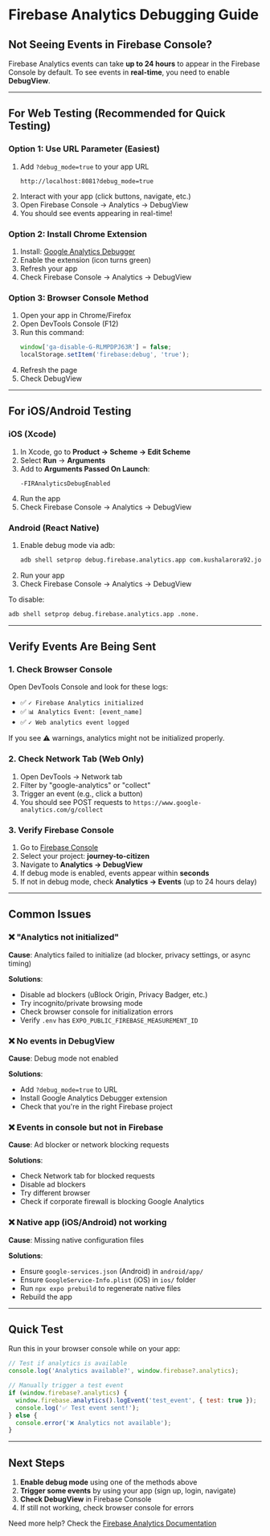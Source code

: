 # Firebase Analytics Debugging Guide

## Not Seeing Events in Firebase Console?

Firebase Analytics events can take **up to 24 hours** to appear in the Firebase Console by default. To see events in **real-time**, you need to enable **DebugView**.

---

## For Web Testing (Recommended for Quick Testing)

### Option 1: Use URL Parameter (Easiest)
1. Add `?debug_mode=true` to your app URL
   ```
   http://localhost:8081?debug_mode=true
   ```
2. Interact with your app (click buttons, navigate, etc.)
3. Open Firebase Console → Analytics → DebugView
4. You should see events appearing in real-time!

### Option 2: Install Chrome Extension
1. Install: [Google Analytics Debugger](https://chrome.google.com/webstore/detail/google-analytics-debugger/jnkmfdileelhofjcijamephohjechhna)
2. Enable the extension (icon turns green)
3. Refresh your app
4. Check Firebase Console → Analytics → DebugView

### Option 3: Browser Console Method
1. Open your app in Chrome/Firefox
2. Open DevTools Console (F12)
3. Run this command:
   ```javascript
   window['ga-disable-G-RLMPDPJ63R'] = false;
   localStorage.setItem('firebase:debug', 'true');
   ```
4. Refresh the page
5. Check DebugView

---

## For iOS/Android Testing

### iOS (Xcode)
1. In Xcode, go to **Product → Scheme → Edit Scheme**
2. Select **Run** → **Arguments**
3. Add to **Arguments Passed On Launch**:
   ```
   -FIRAnalyticsDebugEnabled
   ```
4. Run the app
5. Check Firebase Console → Analytics → DebugView

### Android (React Native)
1. Enable debug mode via adb:
   ```bash
   adb shell setprop debug.firebase.analytics.app com.kushalarora92.journeytocitizen
   ```
2. Run your app
3. Check Firebase Console → Analytics → DebugView

To disable:
```bash
adb shell setprop debug.firebase.analytics.app .none.
```

---

## Verify Events Are Being Sent

### 1. Check Browser Console
Open DevTools Console and look for these logs:
- ✅ `✓ Firebase Analytics initialized`
- ✅ `📊 Analytics Event: [event_name]`
- ✅ `✓ Web analytics event logged`

If you see ⚠️ warnings, analytics might not be initialized properly.

### 2. Check Network Tab (Web Only)
1. Open DevTools → Network tab
2. Filter by "google-analytics" or "collect"
3. Trigger an event (e.g., click a button)
4. You should see POST requests to `https://www.google-analytics.com/g/collect`

### 3. Verify Firebase Console
1. Go to [Firebase Console](https://console.firebase.google.com/)
2. Select your project: **journey-to-citizen**
3. Navigate to **Analytics → DebugView**
4. If debug mode is enabled, events appear within **seconds**
5. If not in debug mode, check **Analytics → Events** (up to 24 hours delay)

---

## Common Issues

### ❌ "Analytics not initialized"
**Cause**: Analytics failed to initialize (ad blocker, privacy settings, or async timing)

**Solutions**:
- Disable ad blockers (uBlock Origin, Privacy Badger, etc.)
- Try incognito/private browsing mode
- Check browser console for initialization errors
- Verify `.env` has `EXPO_PUBLIC_FIREBASE_MEASUREMENT_ID`

### ❌ No events in DebugView
**Cause**: Debug mode not enabled

**Solutions**:
- Add `?debug_mode=true` to URL
- Install Google Analytics Debugger extension
- Check that you're in the right Firebase project

### ❌ Events in console but not in Firebase
**Cause**: Ad blocker or network blocking requests

**Solutions**:
- Check Network tab for blocked requests
- Disable ad blockers
- Try different browser
- Check if corporate firewall is blocking Google Analytics

### ❌ Native app (iOS/Android) not working
**Cause**: Missing native configuration files

**Solutions**:
- Ensure `google-services.json` (Android) in `android/app/`
- Ensure `GoogleService-Info.plist` (iOS) in `ios/` folder
- Run `npx expo prebuild` to regenerate native files
- Rebuild the app

---

## Quick Test

Run this in your browser console while on your app:
```javascript
// Test if analytics is available
console.log('Analytics available?', window.firebase?.analytics);

// Manually trigger a test event
if (window.firebase?.analytics) {
  window.firebase.analytics().logEvent('test_event', { test: true });
  console.log('✅ Test event sent!');
} else {
  console.error('❌ Analytics not available');
}
```

---

## Next Steps

1. **Enable debug mode** using one of the methods above
2. **Trigger some events** by using your app (sign up, login, navigate)
3. **Check DebugView** in Firebase Console
4. If still not working, check browser console for errors

Need more help? Check the [Firebase Analytics Documentation](https://firebase.google.com/docs/analytics/debugview)
